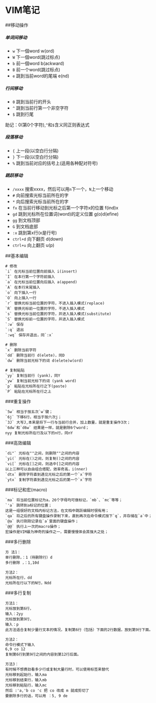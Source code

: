 
VIM笔记
=========

##移动操作


##### 单词间移动
- `w` 下一個word w(ord)
- `W` 下一個word(跳过标点)
- `b` 前一個word b(ackward)
- `B` 前一个word(跳过标点)
- `e` 跳到当前word的尾端 e(nd)

##### 行间移动
- `0` 跳到当前行的开头
- `^` 跳到当前行第一个非空字符
- `$` 跳到行尾

助记：0(第0个字符),`^`和`$`含义同正则表达式

##### 段落移动
- `{` 上一段(以空白行分隔)
- `}` 下一段(以空白行分隔)
- `%` 跳到当前对应的括号上(适用各种配对符号)

##### 跳跃移动
- `/xxxx` 搜索xxxx，然后可以用`n`下一个，`N`上一个移动
- `#` 向前搜索光标当前所在的字
- `*` 向后搜索光标当前所在的字
- `fx` 在当前行移动到光标之后第一个字符x的位置 f(ind)x
- `gd` 跳到光标所在位置词(word)的定义位置 g(o)d(efine)
- `gg` 到文档顶部
- `G` 到文档底部
- `:x` 跳到第x行(x是行号)
- `ctrl+d` 向下翻页 d(down)
- `ctrl+u` 向上翻页 u(p)


##基本编辑

```
# 修改
`i` 在光标当前位置向前插入 i(insert)
`I` 在本行第一个字符前插入
`a` 在光标当前位置向后插入 a(append)
`A` 在本行末尾插入
`o` 向下插入一行
`O` 向上插入一行
`r` 替换光标当前位置的字符，不进入插入模式(replace)
`R` 替换光标前一位置的字符，不进入插入模式
`s` 替换光标当前位置的字符，并进入插入模式(substitute)
`S` 替换光标前一位置的字符，并进入插入模式
`:w` 保存
`:q` 退出
`:wq` 保存并退出，同`:x`

# 删除
`x` 删除当前字符
`dd` 删除当前行 d(elete)，同D
`dw` 删除当前光标下的词 d(elete)w(ord)

# 复制粘贴
`yy` 复制当前行 (yank)，同Y
`yw` 复制当前光标下的词 (yank word)
`p` 粘贴在光标所在行之下(paste)
`P` 粘贴在光标所在行之上
```

###重复操作

```
`5w` 相当于按五次`w`键；
`6j` 下移6行，相当于按六次j；
`3J` 大写J,本来是将下一行与当前行合并，加上数量，就是重复操作3次；
`6dw`和`d6w` 结果是一样，就是删除6个word；
nyy 复制光标所在行及以下的n行，同nY
```

###高效编辑

```
`di"` 光标在""之间，则删除""之间的内容
`yi(` 光标在()之间，则复制()之间的内容
`vi[` 光标在[]之间，则选中[]之间的内容
以上三种可以自由组合搭配，效率奇高，i(nner)
`dtx` 删除字符直到遇见光标之后的第一个`x`字符
`ytx` 复制字符直到遇见光标之后的第一个`x`字符
```

###标记和宏(macro)

```
`ma` 将当前位置标记为a，26个字母均可做标记，`mb`、`mc`等等；
`'a` 跳转到a标记的位置；
这是一组很好的文档内标记方法，在文档中跳跃编辑时很有用；
`qa` 将之后的所有键盘操作录制下来，直到再次在命令模式按下`q`，并存储在`a`中；
`@a` 执行刚刚记录在`a`里面的键盘操作；
`@@` 执行上一次的macro操作；
宏操作是VIM最为神奇的操作之一，需要慢慢体会其强大之处；
```

###多行删除

```
方 法1：
单行删除，：1（待删除行）d
多行删除 ，：1,10d

方法2：
光标所在行，dd
光标所在行以下的N行，Ndd
```
###多行复制

```
方法1：
光标放到第6行，
输入：2yy
光标放到第9行，
输入：p
此方法适合复制少量行文本的情况，复制第6行（包括）下面的2行数据，放到第9行下面。

方法2：
命令行模式下输入
6,9 co 12
复制第6行到第9行之间的内容到第12行后面。

方法3：
有时候不想费劲看多少行或复制大量行时，可以使用标签来替代
光标移到起始行，输入ma
光标移到结束行，输入mb
光标移到粘贴行，输入mc
然后 :'a,'b co 'c 把 co 改成 m 就成剪切了
要删除多行的话，可以用 ：5, 9 de
```
